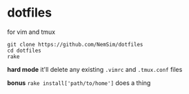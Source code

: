 # dotfiles

for vim and tmux

```
git clone https://github.com/NemSim/dotfiles
cd dotfiles
rake
```

**hard mode** it'll delete any existing `.vimrc` and `.tmux.conf` files

**bonus** `rake install['path/to/home']` does a thing
